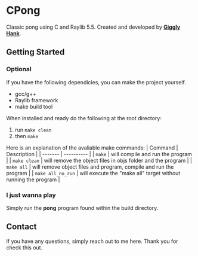 # CPong
Classic pong using C and Raylib 5.5. Created and developed by **[Giggly Hank](https://github.com/gigglyHank)**.

## **Getting Started**

### **Optional**
If you have the following dependicies, you can make the project yourself.

- gcc/g++
- Raylib framework
- make build tool

When installed and ready do the following at the root directory:

1. run `make clean`
2. then `make`

Here is an explanation of the avaliable make commands:
| Command | Description |
| ------- | ---------- |
| `make`  | will compile and run the program |
| `make clean` | will remove the object files in objs folder and the program |
| `make all` | will remove object files and program, compile and run the program |
| `make all_no_run` | will execute the "make all" target without running the program |


### **I just wanna play**
Simply run the **pong** program found within the build directory.

## **Contact**
If you have any questions, simply reach out to me here.
Thank you for check this out.
